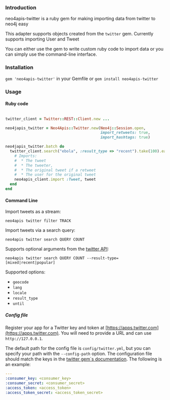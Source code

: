 
### Introduction

neo4apis-twitter is a ruby gem for making importing data from twitter to neo4j easy

This adapter supports objects created from the `twitter` gem.  Currently supports importing User and Tweet

You can either use the gem to write custom ruby code to import data or you can simply use the command-line interface.

### Installation

`gem 'neo4apis-twitter'` in your Gemfile or `gem install neo4apis-twitter`

### Usage

#### Ruby code

```ruby

twitter_client = Twitter::REST::Client.new ...

neo4japis_twitter = Neo4Apis::Twitter.new(Neo4j::Session.open,
                                          import_retweets: true,
                                          import_hashtags: true)

neo4japis_twitter.batch do 
  twitter_client.search("ebola", :result_type => "recent").take(100).each do |tweet|
    # Imports:
    #  * The tweet
    #  * The tweeter, 
    #  * The original tweet if a retweet
    #  * The user for the original tweet
    neo4apis_client.import :Tweet, tweet
  end
end

```

#### Command Line

Import tweets as a stream:

`neo4apis twitter filter TRACK`

Import tweets via a search query:

`neo4apis twitter search QUERY COUNT`

Supports optional arguments from the [twitter API](https://dev.twitter.com/rest/reference/get/search/tweets):

`neo4apis twitter search QUERY COUNT --result-type=[mixed|recent|popular]`

Supported options:
 * `geocode`
 * `lang`
 * `locale`
 * `result_type`
 * `until`

##### Config file

Register your app for a Twitter key and token at [https://apps.twitter.com](https://apps.twitter.com). You will need to provide a URL and can use `http://127.0.0.1`.

The default path for the config file is `config/twitter.yml`, but you can specify your path with the `--config-path` option.  The configuration file should match the keys in the [twitter gem`s documentation](https://github.com/sferik/twitter/blob/master/examples/Configuration.md).  The following is an example:

```yaml
---
:consumer_key: <consumer_key>
:consumer_secret: <consumer_secret>
:access_token: <access_token>
:access_token_secret: <access_token_secret>
```
